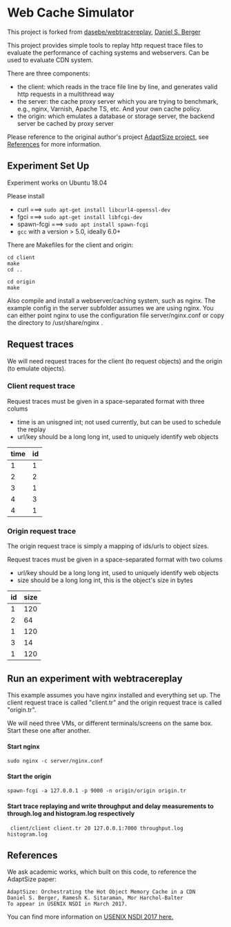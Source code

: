 # Web Cache Simulator

This project is forked from [dasebe/webtracereplay](https://github.com/dasebe/webtracereplay), [Daniel S. Berger](https://www.cs.cmu.edu/~dberger1/)

This project provides simple tools to replay http request trace files to evaluate the performance of caching systems and webservers. Can be used to evaluate CDN system. 

There are three components:

 - the client: which reads in the trace file line by line, and generates valid http requests in a multithread way
 - the server: the cache proxy server which you are trying to benchmark, e.g., nginx, Varnish, Apache TS, etc. And your own cache policy.
 - the origin: which emulates a database or storage server, the backend server be cached by proxy server

Please reference to the original author's project [AdaptSize project](https://github.com/dasebe/AdaptSize), see [References](#references) for more information.


## Experiment Set Up

Experiment works on Ubuntu 18.04

Please install

 - curl ===> `sudo apt-get install libcurl4-openssl-dev`
 - fgci ===> `sudo apt-get install libfcgi-dev`
 - spawn-fcgi  ===>  `sudo apt install spawn-fcgi`
 - `gcc` with a version > 5.0, ideally 6.0+

There are Makefiles for the client and origin:

    cd client
    make
    cd ..

    cd origin
    make


Also compile and install a webserver/caching system, such as nginx. The example config in the server subfolder assumes we are using nginx. You can either point nginx to use the configuration file server/nginx.conf or copy the directory to /usr/share/nginx .


## Request traces

We will need request traces for the client (to request objects) and the origin (to emulate objects).

### Client request trace

Request traces must be given in a space-separated format with three colums
- time is an unisgned int; not used currently, but can be used to schedule the replay
- url/key should be a long long int, used to uniquely identify web objects

| time |  id |
| ---- | --- |
|   1  |  1  |
|   2  |  2  |
|   3  |  1  |
|   4  |  3  |
|   4  |  1 |


### Origin request trace

The origin request trace is simply a mapping of ids/urls to object sizes.

Request traces must be given in a space-separated format with two colums
- url/key should be a long long int, used to uniquely identify web objects
- size should be a long long int, this is the object's size in bytes

|  id | size |
| --- | ---- |
|  1  |  120 |
|  2  |   64 |
|  1  |  120 |
|  3  |  14  |
|  1 |  120 |


## Run an experiment with webtracereplay

This example assumes you have nginx installed and everything set up.
The client request trace is called "client.tr" and the origin request trace is called "origin.tr".

We will need three VMs, or different terminals/screens on the same box.
Start these one after another.

#### Start nginx

    sudo nginx -c server/nginx.conf

#### Start the origin

    spawn-fcgi -a 127.0.0.1 -p 9000 -n origin/origin origin.tr

#### Start trace replaying and write throughput and delay measurements to through.log and histogram.log respectively

     client/client client.tr 20 127.0.0.1:7000 throughput.log histogram.log


## References

We ask academic works, which built on this code, to reference the AdaptSize paper:

    AdaptSize: Orchestrating the Hot Object Memory Cache in a CDN
    Daniel S. Berger, Ramesh K. Sitaraman, Mor Harchol-Balter
    To appear in USENIX NSDI in March 2017.
    
You can find more information on [USENIX NSDI 2017 here.](https://www.usenix.org/conference/nsdi17/technical-sessions)
